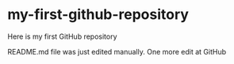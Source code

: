 # my-first-github-repository
Here is my first GitHub repository

README.md file was just edited manually. One more edit at GitHub
